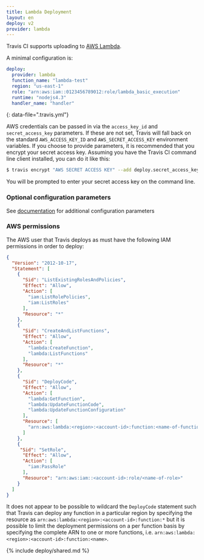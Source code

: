```yaml
---
title: Lambda Deployment
layout: en
deploy: v2
provider: lambda
---
```


Travis CI supports uploading to [AWS Lambda](https://aws.amazon.com/lambda/).

A minimal configuration is:

```yaml
deploy:
  provider: lambda
  function_name: "lambda-test"
  region: "us-east-1"
  role: "arn:aws:iam::0123456789012:role/lambda_basic_execution"
  runtime: "nodejs4.3"
  handler_name: "handler"
```
{: data-file=".travis.yml"}

AWS credentials can be passed in via the `access_key_id` and `secret_access_key` parameters.
If these are not set, Travis will fall back on the standard `AWS_ACCESS_KEY_ID` and `AWS_SECRET_ACCESS_KEY` environment variables.
If you choose to provide parameters, it is recommended that you encrypt your secret access key.
Assuming you have the Travis CI command line client installed, you can do it like this:

```bash
$ travis encrypt "AWS SECRET ACCESS KEY" --add deploy.secret_access_key
```

You will be prompted to enter your secret access key on the command line.

### Optional configuration parameters

See [documentation](https://github.com/travis-ci/dpl#lambda) for additional
configuration parameters

### AWS permissions

The AWS user that Travis deploys as must have the following IAM permissions in order to deploy:

```json
{
  "Version": "2012-10-17",
  "Statement": [
    {
      "Sid": "ListExistingRolesAndPolicies",
      "Effect": "Allow",
      "Action": [
        "iam:ListRolePolicies",
        "iam:ListRoles"
      ],
      "Resource": "*"
    },
    {
      "Sid": "CreateAndListFunctions",
      "Effect": "Allow",
      "Action": [
        "lambda:CreateFunction",
        "lambda:ListFunctions"
      ],
      "Resource": "*"
    },
    {
      "Sid": "DeployCode",
      "Effect": "Allow",
      "Action": [
        "lambda:GetFunction",
        "lambda:UpdateFunctionCode",
        "lambda:UpdateFunctionConfiguration"
      ],
      "Resource": [
        "arn:aws:lambda:<region>:<account-id>:function:<name-of-function>"
      ]
    },
    {
     "Sid": "SetRole",
      "Effect": "Allow",
      "Action": [
        "iam:PassRole"
      ],
      "Resource": "arn:aws:iam::<account-id>:role/<name-of-role>"
    }
  ]
}
```

It does not appear to be possible to wildcard the `DeployCode` statement such
that Travis can deploy any function in a particular region by specifying the
resource as `arn:aws:lambda:<region>:<account-id>:function:*` but it is
possible to limit the deployment permissions on a per function basis by
specifying the complete ARN to one or more functions, i.e.
`arn:aws:lambda:<region>:<account-id>:function:<name>`.

{% include deploy/shared.md %}
